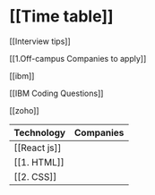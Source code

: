 # [[Time table]] 

[[Interview tips]]

[[1.Off-campus Companies to apply]]

[[ibm]]

[[IBM Coding Questions]]

[[zoho]]


| Technology   | Companies |
| ------------ | --------- |
| [[React js]] |           |
| [[1. HTML]]   |           |
| [[2. CSS]]    |           |
